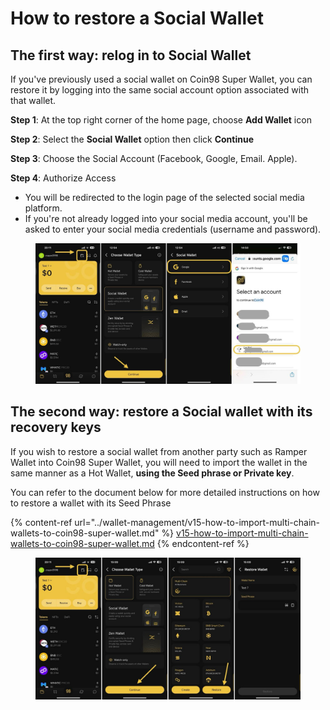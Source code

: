 # How to restore a Social Wallet

## The first way: relog in to Social Wallet

If you've previously used a social wallet on Coin98 Super Wallet, you can restore it by logging into the same social account option associated with that wallet.

**Step 1**: At the top right corner of the home page, choose **Add Wallet** icon

**Step 2**: Select the **Social Wallet** option then click **Continue**

**Step 3**: Choose the Social Account (Facebook, Google, Email. Apple).

**Step 4**: Authorize Access

* You will be redirected to the login page of the selected social media platform.
* If you're not already logged into your social media account, you'll be asked to enter your social media credentials (username and password).

<figure><img src="../../../../.gitbook/assets/coin98app-restoresocialwallet-1.jpeg" alt="" width="563"><figcaption></figcaption></figure>

## The second way: restore a Social wallet with its recovery keys

If you wish to restore a social wallet from another party such as Ramper Wallet into Coin98 Super Wallet, you will need to import the wallet in the same manner as a Hot Wallet, **using the Seed phrase or Private key**.

You can refer to the document below for more detailed instructions on how to restore a wallet with its Seed Phrase

{% content-ref url="../wallet-management/v15-how-to-import-multi-chain-wallets-to-coin98-super-wallet.md" %}
[v15-how-to-import-multi-chain-wallets-to-coin98-super-wallet.md](../wallet-management/v15-how-to-import-multi-chain-wallets-to-coin98-super-wallet.md)
{% endcontent-ref %}

<figure><img src="../../../../.gitbook/assets/restorewallet copy.jpeg" alt="" width="563"><figcaption></figcaption></figure>
